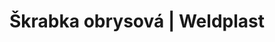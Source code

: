 ---
Filename: "skrabka-obrysova"
Link: "file:/Users/vinayakpatel/Downloads/www.weldplast.cz/skrabka-obrysova"
product_name: "Škrabka obrysová"
product_id: "Obj. číslo:154.026"
title: "Škrabka obrysová | Weldplast"
product_desc: ""
product_specs: ""
product_downloads: ""
href: ""
p_desc_2: ""
accessories: ""
similar_products: ""
---